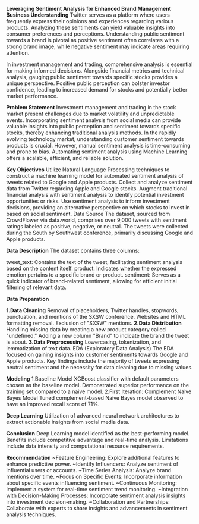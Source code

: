 **Leveraging Sentiment Analysis for Enhanced Brand Management**
**Business Understanding**
Twitter serves as a platform where users frequently express their opinions and experiences regarding various products. Analyzing these sentiments can yield valuable insights into consumer preferences and perceptions. Understanding public sentiment towards a brand is pivotal as positive sentiment often correlates with a strong brand image, while negative sentiment may indicate areas requiring attention.

In investment management and trading, comprehensive analysis is essential for making informed decisions. Alongside financial metrics and technical analysis, gauging public sentiment towards specific stocks provides a unique perspective. Positive public perception can bolster investor confidence, leading to increased demand for stocks and potentially better market performance.

**Problem Statement**
Investment management and trading in the stock market present challenges due to market volatility and unpredictable events. Incorporating sentiment analysis from social media can provide valuable insights into public perception and sentiment towards specific stocks, thereby enhancing traditional analysis methods. In the rapidly evolving technology market, understanding customer sentiment towards products is crucial. However, manual sentiment analysis is time-consuming and prone to bias. Automating sentiment analysis using Machine Learning offers a scalable, efficient, and reliable solution.

**Key Objectives**
Utilize Natural Language Processing techniques to construct a machine learning model for automated sentiment analysis of tweets related to Google and Apple products.
Collect and analyze sentiment data from Twitter regarding Apple and Google stocks.
Augment traditional financial analysis with sentiment analysis to identify potential investment opportunities or risks.
Use sentiment analysis to inform investment decisions, providing an alternative perspective on which stocks to invest in based on social sentiment.
Data Source
The dataset, sourced from CrowdFlower via data.world, comprises over 9,000 tweets with sentiment ratings labeled as positive, negative, or neutral. The tweets were collected during the South by Southwest conference, primarily discussing Google and Apple products.

**Data Description**
The dataset contains three columns:

tweet_text: Contains the text of the tweet, facilitating sentiment analysis based on the content itself.
product: Indicates whether the expressed emotion pertains to a specific brand or product.
sentiment: Serves as a quick indicator of brand-related sentiment, allowing for efficient initial filtering of relevant data.

**Data Preparation**

**1.Data Cleaning**
Removal of placeholders, Twitter handles, stopwords, punctuation, and mentions of the SXSW conference.
Websites and HTML formatting removal.
Exclusion of "SXSW" mentions.
**2.Data Distribution**
Handling missing data by creating a new product category called "undefined."
Adding a new column "Brand" to indicate the brand the tweet is about.
**3.Data Preprocessing**
Lowercasing, tokenization, and lemmatization of text data.
EDA (Exploratory Data Analysis)
The EDA focused on gaining insights into customer sentiments towards Google and Apple products. Key findings include the majority of tweets expressing neutral sentiment and the necessity for data cleaning due to missing values.

**Modeling**
1.Baseline Model
XGBoost classifier with default parameters chosen as the baseline model.
Demonstrated superior performance on the training set compared to a naive model.
2.First Iteration: Complement Naive Bayes Model
Tuned complement-based Naive Bayes model observed to have an improved recall score of 71%.

**Deep Learning**
Utilization of advanced neural network architectures to extract actionable insights from social media data.

**Conclusion**
Deep Learning model identified as the best-performing model.
Benefits include competitive advantage and real-time analysis.
Limitations include data intensity and computational resource requirements.

**Recommendation**
~Feature Engineering: Explore additional features to enhance predictive power.
~Identify Influencers: Analyze sentiment of influential users or accounts.
~Time Series Analysis: Analyze brand mentions over time.
~Focus on Specific Events: Incorporate information about specific events influencing sentiment.
~Continuous Monitoring: Implement a system for real-time sentiment trend monitoring.
~Integration with Decision-Making Processes: Incorporate sentiment analysis insights into investment decision-making.
~Collaboration and Partnerships: Collaborate with experts to share insights and advancements in sentiment analysis techniques.


